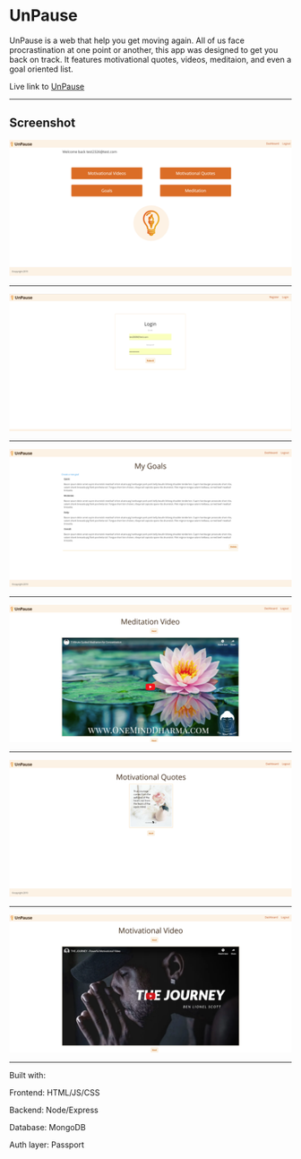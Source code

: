 # UnPause
 
 UnPause is a web that help you get moving again. All of us face procrastination at one point or another, this app was designed to get you back on track. It features motivational quotes, videos, meditaion, and even a goal oriented list. 
 
 Live link to [UnPause](https://vast-tundra-61543.herokuapp.com/)
 
 __________________________________________________________________________________________________________________________________________


## Screenshot


![Dashboard](https://github.com/esokoletsky/UnPause/blob/master/client/public/img/Dashboard.PNG)


__________________________________________________________________________________________________________________________________________



![Login](https://github.com/esokoletsky/UnPause/blob/master/client/public/img/Login.PNG)


__________________________________________________________________________________________________________________________________________



![Goals](https://github.com/esokoletsky/UnPause/blob/master/client/public/img/Goals.PNG)


__________________________________________________________________________________________________________________________________________



![Meditaion Video](https://github.com/esokoletsky/UnPause/blob/master/client/public/img/Meditation-Video.PNG)


__________________________________________________________________________________________________________________________________________



![Motivational Quotes](https://github.com/esokoletsky/UnPause/blob/master/client/public/img/Motivational-Quotes.PNG)


__________________________________________________________________________________________________________________________________________



![Motivational Video](https://github.com/esokoletsky/UnPause/blob/master/client/public/img/Motivational-Video.PNG)


__________________________________________________________________________________________________________________________________________
Built with:

Frontend: HTML/JS/CSS

Backend: Node/Express

Database: MongoDB

Auth layer: Passport

